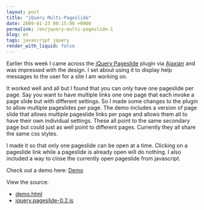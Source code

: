 ```yaml
---
layout: post
title: "jQuery Multi-Pageslide"
date: 2009-01-23 00:15:08 +0000
permalink: /en/jquery-multi-pageslide-1
blog: en
tags: javascript jquery
render_with_liquid: false
---
```


<!-- textlint-disable rousseau -->

Earlier this week I came across the [jQuery Pageslide](http://halobrite.com/blog/jquery-pageslide/) plugin via
[Ajaxian](http://www.ajaxian.com/) and was impressed with the design. I set
about using it to display help messages to the user for a site I am working on.

It worked well and all but I found that you can only have one pageslide per
page. Say you want to have multiple links one one page that each invoke a page
slide but with different settings. So I made some changes to the plugin to
allow multiple pageslides per page. The demo includes a version of page slide
that allows multiple pageslide links per page and allows them all to have their
own individual settings. These all point to the same secondary page but could
just as well point to different pages. Currently they all share the same css
styles.

I made it so that only one pageslide can be open at a time. Clicking on a
pageslide link while a pageslide is already open will do nothing. I also
included a way to close the currently open pageslide from javascript.

Check out a demo here: [Demo](/assets/demos/files/multi-pageslide/demo.html)

View the source:

- [demo.html](/assets/demos/files/view-source/view-source.html#multi-pageslide/demo.html)
- [jquery.pageslide-0.2.js](/assets/demos/files/view-source/view-source.html#multi-pageslide/jquery.pageslide-0.2.js)

<!-- textlint-enable rousseau -->
